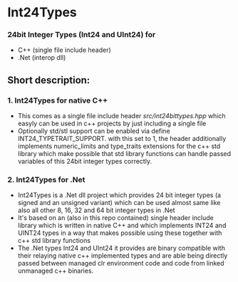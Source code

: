 # Int24Types
### 24bit Integer Types  (Int24 and UInt24) for 
- C++ (single file include header) 
- .Net (interop dll)

## Short description:

### 1. Int24Types for native C++ 

- This comes as a single file include header *src/int24bittypes.hpp* which easyly can be used in c++ projects by just including a single file 
- Optionally std/stl support can be enabled via define INT24_TYPETRAIT_SUPPORT. with this set to 1, the header additionally implements numeric_limits and type_traits extensions for the c++ std library which make possible that std library functions can handle passed variables of this 24bit integer types correctly.

### 2. Int24Types for .Net

- Int24Types is a .Net dll project which provides 24 bit integer types (a signed and an unsigned variant) which can be used almost same like also all other 8, 16, 32 and 64 bit integer types in .Net
- It's based on an (also in this repo contained) single header include library which is written in native C++ and which implements INT24 and UINT24 types in a way that makes possible using these together with c++ std library functions 
- The .Net types Int24 and UInt24 it provides are binary compatible with their relaying native c++ implemented types and are able being directly passed between managed clr environment code and code from linked unmanaged c++ binaries.   
 
